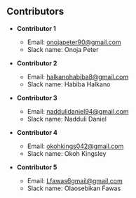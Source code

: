 ## Contributors

- **Contributor 1**
  - Email: onojapeter90@gmail.com
  - Slack name: Onoja Peter

- **Contributor 2**
  - Email: halkanohabiba8@gmail.com
  - Slack name: Habiba Halkano

- **Contributor 3**
  - Email: naddulidaniel94@gmail.com
  - Slack name: Nadduli Daniel

- **Contributor 4**
  - Email: okohkings042@gmail.com
  - Slack name: Okoh Kingsley

- **Contributor 5**
  - Email: Lfawas6gmail@gmail.com
  - Slack name: Olaosebikan Fawas